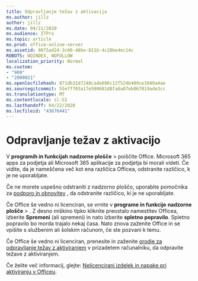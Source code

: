 ```yaml
---
title: Odpravljanje težav z aktivacijo
ms.author: jillz
author: jillz
ms.date: 04/21/2020
ms.audience: ITPro
ms.topic: article
ms.prod: office-online-server
ms.assetid: 9075ad24-3c60-48be-811b-4c28be4ec14c
ROBOTS: NOINDEX, NOFOLLOW
localization_priority: Normal
ms.custom:
- "909"
- "2000021"
ms.openlocfilehash: 871db32d7248cade686c12f524b409ce3949a4ae
ms.sourcegitcommit: 55eff703a17e500681d8fa6a87eb067019ade3cc
ms.translationtype: MT
ms.contentlocale: sl-SI
ms.lasthandoff: 04/22/2020
ms.locfileid: "43676441"
---
```

# <a name="activation-troubleshooting"></a>Odpravljanje težav z aktivacijo

V **programih in funkcijah** **nadzorne plošče** \> poiščite Office. Microsoft 365 apps za podjetja ali Microsoft 365 aplikacije za podjetja bi morali videti. Če vidite, da je nameščena več kot ena različica Officea, odstranite različico, k je ne uporabljate.
  
Če ne morete uspešno odstraniti z nadzorno ploščo, uporabite pomočnika za [podporo in obnovitev](https://aka.ms/SARA-OfficeUninstall-Alchemy) , da odstranite različico, ki je ne uporabljate.
  
Če Office še vedno ni licenciran, se vrnite v **programe in funkcije** **nadzorne plošče** \> . Z desno miškino tipko kliknite preostalo namestitev Officea, izberite **Spremeni** (ali spremeni) in nato izberite **spletno popravilo**. Spletno popravilo bo morda trajalo nekaj časa. Nato znova zaženite Office in se vpišite s službenim ali šolskim računom, če ste pozvani k temu.
  
Če Office še vedno ni licenciran, prenesite in zaženite [orodje za odpravljanje težav z aktiviranjem](https://aka.ms/SARA-OfficeActivation-Alchemy) v prizadetem računalniku, da odpravite težave z aktiviranjem.
  
Če želite več informacij, glejte: [Nelicencirani izdelek in napake pri aktiviranju v Officeu](https://support.office.com/article/0d23d3c0-c19c-4b2f-9845-5344fedc4380).
